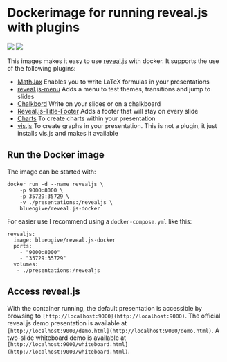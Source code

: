 # Dockerimage for running reveal.js with plugins

[![](https://images.microbadger.com/badges/image/blueogive/reveal.js-docker.svg)](https://microbadger.com/images/blueogive/reveal.js-docker "Get your own image badge on microbadger.com") [![](https://images.microbadger.com/badges/version/blueogive/reveal.js-docker.svg)](https://microbadger.com/images/blueogive/reveal.js-docker "Get your own version badge on microbadger.com")

This images makes it easy to use
[reveal.js](https://github.com/hakimel/reveal.js/) with docker. It supports the
use of the following plugins:

* [MathJax](https://github.com/hakimel/reveal.js/#mathjax) Enables you to write
  LaTeX formulas in your presentations
* [reveal.js-menu](https://github.com/denehyg/reveal.js-menu) Adds a menu to
  test themes, transitions and jump to slides
* [Chalkbord](https://github.com/rajgoel/reveal.js-plugins/tree/master/chalkboard)
  Write on your slides or on a chalkboard
* [Reveal.js-Title-Footer](https://github.com/e-gor/Reveal.js-Title-Footer)
  Adds a footer that will stay on every slide
* [Charts](https://gitlab.com/dvenkatsagar/reveal-chart/) To create charts
  within your presentation
* [vis.js](https://github.com/almende/vis) To create graphs in your
  presentation. This is not a plugin, it just installs vis.js and makes it
  available

## Run the Docker image

The image can be started with:

```
docker run -d --name revealjs \
    -p 9000:8000 \
    -p 35729:35729 \
    -v ./presentations:/revealjs \
    blueogive/reveal.js-docker
```

For easier use I recommend using a `docker-compose.yml` like this:

```
revealjs:
  image: blueogive/reveal.js-docker
  ports:
    - "9000:8000"
    - "35729:35729"
  volumes:
   - ./presentations:/revealjs
```

## Access reveal.js

With the container running, the default presentation is accessible by browsing to `[http://localhost:9000](http://localhost:9000)`. The official reveal.js demo presentation is available at `[http://localhost:9000/demo.html](http://localhost:9000/demo.html)`. A two-slide whiteboard demo is available at `[http://localhost:9000/whiteboard.html](http://localhost:9000/whiteboard.html)`.
